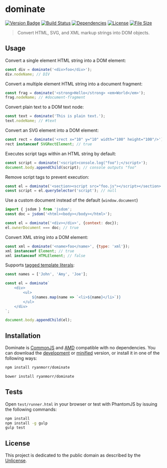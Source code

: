 # dominate 

[![Version Badge][version-image]][project-url]
[![Build Status][build-image]][build-url]
[![Dependencies][dependencies-image]][project-url]
[![License][license-image]][license-url]
[![File Size][file-size-image]][project-url]

> Convert HTML, SVG, and XML markup strings into DOM objects.

## Usage

Convert a single element HTML string into a DOM element:

``` javascript
const div = dominate('<div>foo</div>');
div.nodeName; // DIV
```

Convert a multiple element HTML string into a document fragment:

``` javascript
const frag = dominate('<strong>Hello</strong> <em>World</em>');
frag.nodeName; // #document-fragment
```

Convert plain text to a DOM text node:

``` javascript
const text = dominate('This is plain text.');
text.nodeName; // #text
```

Convert an SVG element into a DOM element:

``` javascript
const rect = dominate('<rect x="10" y="10" width="100" height="100"/>');
rect instanceof SVGRectElement; // true
```

Executes script tags within an HTML string by default:

``` javascript
const script = dominate('<script>console.log("foo");</script>');
document.body.appendChild(script); // console outputs "foo"
```

Remove script tags to prevent execution:

``` javascript
const el = dominate('<section><script src="foo.js"></script></section>', {scripts: false});
const script = el.querySelector('script'); // null
```

Use a custom document instead of the default (`window.document`)

``` javascript
import { jsdom } from 'jsdom';
const doc = jsdom('<html><body></body></html>');

const el = dominate('<div></div>', {context: doc});
el.ownerDocument === doc; // true
```

Convert XML string into a DOM element:

``` javascript
const xml = dominate('<name>foo</name>', {type: 'xml'});
xml instanceof Element; // true
xml instanceof HTMLElement; // false
```

Supports [tagged template literals](https://developer.mozilla.org/en/docs/Web/JavaScript/Reference/Template_literals#Tagged_template_literals):

``` javascript
const names = ['John', 'Amy', 'Joe'];

const el = dominate`
    <div>
        <ul>
            ${names.map(name => `<li>${name}</li>`)}
        </ul>
    </div>
`;

document.body.appendChild(el);
```

## Installation

Dominate is [CommonJS](http://www.commonjs.org/) and [AMD](https://github.com/amdjs/amdjs-api/wiki/AMD) compatible with no dependencies. You can download the [development](http://github.com/ryanmorr/dominate/raw/master/dist/dominate.js) or [minified](http://github.com/ryanmorr/dominate/raw/master/dist/dominate.min.js) version, or install it in one of the following ways:

``` sh
npm install ryanmorr/dominate

bower install ryanmorr/dominate
```

## Tests

Open `test/runner.html` in your browser or test with PhantomJS by issuing the following commands:

``` sh
npm install
npm install -g gulp
gulp test
```

## License

This project is dedicated to the public domain as described by the [Unlicense](http://unlicense.org/).

[project-url]: https://github.com/ryanmorr/dominate
[version-image]: https://badge.fury.io/gh/ryanmorr%2Fdominate.svg
[build-url]: https://travis-ci.org/ryanmorr/dominate
[build-image]: https://travis-ci.org/ryanmorr/dominate.svg
[dependencies-image]: https://david-dm.org/ryanmorr/dominate.svg
[license-image]: https://img.shields.io/badge/license-Unlicense-blue.svg
[license-url]: UNLICENSE
[file-size-image]: https://badge-size.herokuapp.com/ryanmorr/dominate/master/dist/dominate.min.js.svg?color=blue&label=file%20size